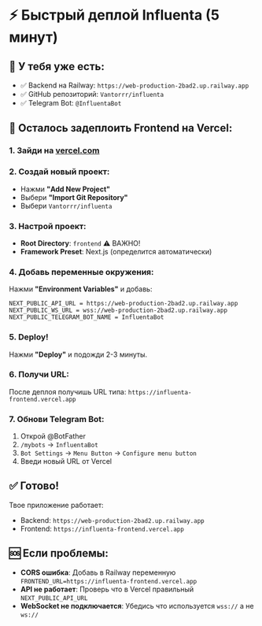 # ⚡ Быстрый деплой Influenta (5 минут)

## 🎯 У тебя уже есть:

- ✅ Backend на Railway: `https://web-production-2bad2.up.railway.app`
- ✅ GitHub репозиторий: `Vantorrr/influenta`
- ✅ Telegram Bot: `@InfluentaBot`

## 🚀 Осталось задеплоить Frontend на Vercel:

### 1. Зайди на [vercel.com](https://vercel.com)

### 2. Создай новый проект:
- Нажми **"Add New Project"**
- Выбери **"Import Git Repository"**
- Выбери `Vantorrr/influenta`

### 3. Настрой проект:
- **Root Directory**: `frontend` ⚠️ ВАЖНО!
- **Framework Preset**: Next.js (определится автоматически)

### 4. Добавь переменные окружения:

Нажми **"Environment Variables"** и добавь:

```
NEXT_PUBLIC_API_URL = https://web-production-2bad2.up.railway.app
NEXT_PUBLIC_WS_URL = wss://web-production-2bad2.up.railway.app
NEXT_PUBLIC_TELEGRAM_BOT_NAME = InfluentaBot
```

### 5. Deploy!

Нажми **"Deploy"** и подожди 2-3 минуты.

### 6. Получи URL:

После деплоя получишь URL типа:
`https://influenta-frontend.vercel.app`

### 7. Обнови Telegram Bot:

1. Открой @BotFather
2. `/mybots` → `InfluentaBot`
3. `Bot Settings` → `Menu Button` → `Configure menu button`
4. Введи новый URL от Vercel

## ✅ Готово!

Твое приложение работает:
- Backend: `https://web-production-2bad2.up.railway.app`
- Frontend: `https://influenta-frontend.vercel.app`

## 🆘 Если проблемы:

- **CORS ошибка**: Добавь в Railway переменную `FRONTEND_URL=https://influenta-frontend.vercel.app`
- **API не работает**: Проверь что в Vercel правильный `NEXT_PUBLIC_API_URL`
- **WebSocket не подключается**: Убедись что используется `wss://` а не `ws://`

